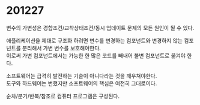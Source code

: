 # 201227

변수의 가변성은 경합조건/교착상태조건/동시 업데이트 문제의 모든 원인이 될 수 있다.

애플리케이션을 제대로 구조화 하려면 변수를 변경하는 컴포넌트와 변경하지 않는 컴포넌트를 분리해서 가변 변수를 보호해야한다.<br/>
이로써 가변 컴포넌트에서는 가능한 한 많은 코드를 빼내어 불변 컴포넌트로 옮겨야 한다.

소프트웨어는 급격히 발전하는 기술이 아니다라는 것을 깨우쳐야한다.<br/>
도구와 하드웨어는 변했지만 소프트웨어의 핵심은 여전히 그대로이다.

순차/분기/반복/참조로 컴퓨터 프로그램은 구성된다.
